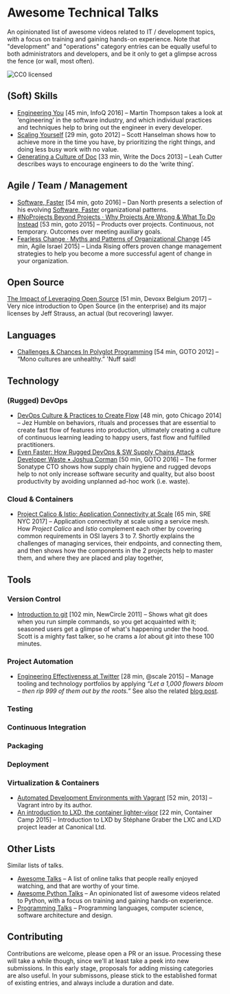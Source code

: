# Awesome Technical Talks

An opinionated list of awesome videos related to IT / development topics, with a focus on training and gaining hands-on experience.
Note that "development" and "operations" category entries can be equally useful to both administrators and developers,
and be it only to get a glimpse across the fence (or wall, most often).

![CC0 licensed](http://img.shields.io/badge/license-CC0-red.svg)

## (Soft) Skills

* [Engineering You](http://www.infoq.com/presentations/engineer-practices-techniques) [45 min, InfoQ 2016] – Martin Thompson takes a look at ‘engineering’ in the software industry, and which individual practices and techniques help to bring out the engineer in every developer.
* [Scaling Yourself](https://youtu.be/FS1mnISoG7U) [29 min, goto 2012] –
  Scott Hanselman shows how to achieve more in the time you have,
  by prioritizing the right things, and doing less busy work with no value.
* [Generating a Culture of Doc](https://youtu.be/v41nPTpXnHQ) [33 min, Write the Docs 2013] – Leah Cutter describes ways to encourage engineers to do the ‘write thing’.


## Agile / Team / Management

* [Software, Faster](https://youtu.be/USc-yLHXNUg) [54 min, goto 2016] –
  Dan North presents a selection of his evolving
  [Software, Faster](https://leanpub.com/softwarefaster) organizational patterns.
* [#NoProjects Beyond Projects · Why Projects Are Wrong & What To Do Instead](https://youtu.be/Rzglax8LdaM) [53 min, goto 2015] –
  Products over projects. Continuous, not temporary. Outcomes over meeting auxiliary goals.
* [Fearless Change · Myths and Patterns of Organizational Change](https://youtu.be/TXvRWea_sEI) [45 min, Agile Israel 2015] – Linda Rising offers proven change management strategies to help you become a more successful agent of change in your organization.


## Open Source

[The Impact of Leveraging Open Source](https://www.youtube.com/watch?v=jwrSMj-Prfw&feature=youtu.be) [51 min, Devoxx Belgium 2017] – Very nice introduction to Open Source (in the enterprise) and its major licenses by Jeff Strauss, an actual (but recovering) lawyer.


## Languages

* [Challenges & Chances In Polyglot Programming](http://youtu.be/VUr_JTNKAFo) [54 min, GOTO 2012] – “Mono cultures are unhealthy.” 'Nuff said!


## Technology

### (Rugged) DevOps

* [DevOps Culture & Practices to Create Flow](http://youtu.be/mBUJ-fg4EKA) [48 min, goto Chicago 2014] – Jez Humble on behaviors, rituals and processes that are essential to create fast flow of features into production, ultimately creating a culture of continuous learning leading to happy users, fast flow and fulfilled practitioners.
* [Even Faster: How Rugged DevOps & SW Supply Chains Attack Developer Waste • Joshua Corman](https://youtu.be/dogofef4HWg) \[50 min, GOTO 2016] – The former Sonatype CTO shows how supply chain hygiene and rugged devops help to not only increase software security and quality, but also boost productivity by avoiding unplanned ad-hoc work (i.e. waste).

### Cloud & Containers

 * [Project Calico & Istio: Application Connectivity at Scale﻿](https://youtu.be/r3lNEoitxps) [65 min, SRE NYC 2017] – Application connectivity at scale using a service mesh﻿. How *Project Calico* and *Istio* complement each other by covering common requirements in OSI layers 3 to 7. Shortly explains the challenges of managing services, their endpoints, and connecting them, and then shows how the components in the 2 projects help to master them, and where they are placed and play together,


## Tools

### Version Control

* [Introduction to git](http://youtu.be/ZDR433b0HJY) [102 min, NewCircle 2011] – Shows what git does when you run simple commands, so you get acquainted with it; seasoned users get a glimpse of what's happening under the hood. Scott is a mighty fast talker, so he crams a *lot* about git into these 100 minutes.

### Project Automation

 * [Engineering Effectiveness at Twitter](https://youtu.be/8IyXcLFO9ns) \[28 min, @scale 2015] – Manage tooling and technology portfolios by applying *“Let a 1,000 flowers bloom – then rip 999 of them out by the roots.”* See also the related [blog post](http://www.gigamonkeys.com/flowers/).


### Testing

### Continuous Integration

### Packaging

### Deployment

### Virtualization & Containers

* [Automated Development Environments with Vagrant](http://youtu.be/Im4wNqlolqQ) [52 min, 2013] – Vagrant intro by its author.
* [An introduction to LXD, the container lighter-visor](https://www.youtube.com/watch?v=yEr_EIZG0ZM) [22 min, Container Camp 2015] – Introduction to LXD by Stéphane Graber the LXC and LXD project leader at Canonical Ltd.

## Other Lists

Similar lists of talks.

* [Awesome Talks](https://github.com/JanVanRyswyck/awesome-talks) – A list of online talks that people really enjoyed watching, and that are worthy of your time.
* [Awesome Python Talks](https://github.com/jhermann/awesome-python-talks) – An opinionated list of awesome videos related to Python, with a focus on training and gaining hands-on experience.
* [Programming Talks](https://github.com/hellerve/programming-talks) – Programming languages, computer science, software architecture and design.

## Contributing

Contributions are welcome, please open a PR or an issue. Processing these will take a while though, since we'll at least take a peek into new submissions. In this early stage, proposals for adding missing categories are also useful. In your submissons, please stick to the established format of existing entries, and always include a duration and date.
